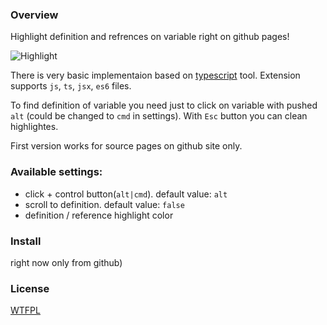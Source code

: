 ### Overview
Highlight definition and refrences on variable right on github pages!

![Highlight](http://q00.imgup.net/step0034f.gif)

There is very basic implementaion based on [typescript](https://github.com/Microsoft/TypeScript) tool.
Extension supports `js`, `ts`, `jsx`, `es6` files.

To find definition of variable you need just to click on variable with pushed `alt`
(could be changed to `cmd` in settings). With `Esc` button you can clean highlightes.

First version works for source pages on github site only.

### Available settings:
- click + control button(`alt|cmd`). default value: `alt`
- scroll to definition. default value: `false`
- definition / reference highlight color

### Install
right now only from github)

### License
[WTFPL](http://www.wtfpl.net/wp-content/uploads/2012/12/wtfpl-strip.jpg)
